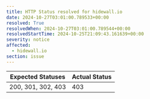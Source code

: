 ```yaml
---
title: HTTP Status resolved for hidewall.io
date: 2024-10-27T03:01:00.789533+00:00
resolved: True
resolvedWhen: 2024-10-27T03:01:00.789544+00:00
resolvedStartTime: 2024-10-25T21:09:43.161639+00:00
severity: notice
affected:
  - hidewall.io
section: issue
---
```


| Expected Statuses | Actual Status  |
|-------------------|----------------|
| 200, 301, 302, 403 | 403 |
